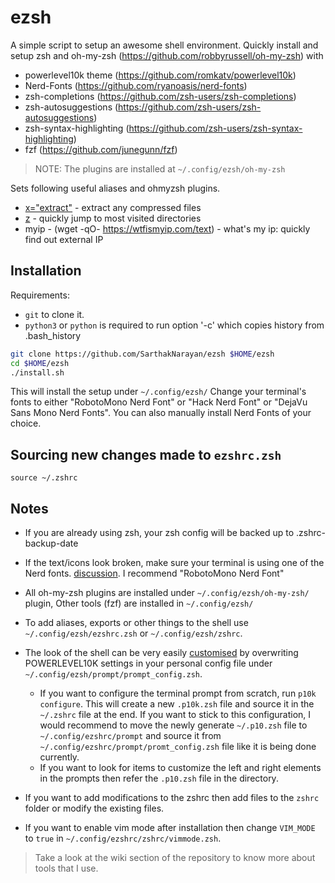# ezsh
A simple script to setup an awesome shell environment.
Quickly install and setup zsh and oh-my-zsh (https://github.com/robbyrussell/oh-my-zsh) with
* powerlevel10k theme (https://github.com/romkatv/powerlevel10k)
* Nerd-Fonts (https://github.com/ryanoasis/nerd-fonts)
* zsh-completions (https://github.com/zsh-users/zsh-completions)
* zsh-autosuggestions (https://github.com/zsh-users/zsh-autosuggestions)
* zsh-syntax-highlighting (https://github.com/zsh-users/zsh-syntax-highlighting)
* fzf (https://github.com/junegunn/fzf)

> NOTE: The plugins are installed at `~/.config/ezsh/oh-my-zsh`

Sets following useful aliases and ohmyzsh plugins. 

* [x="extract"](https://github.com/ohmyzsh/ohmyzsh/tree/master/plugins/extract)         - extract any compressed files
* [z](https://github.com/ohmyzsh/ohmyzsh/tree/master/plugins/z)   - quickly jump to most visited directories
* myip - (wget -qO- https://wtfismyip.com/text)       - what's my ip: quickly find out external IP


## Installation
Requirements:
* `git` to clone it.
* `python3` or `python` is required to run option '-c' which copies history from .bash_history

``` bash
git clone https://github.com/SarthakNarayan/ezsh $HOME/ezsh
cd $HOME/ezsh
./install.sh
```
This will install the setup under `~/.config/ezsh/`
Change your terminal's fonts to either "RobotoMono Nerd Font" or "Hack Nerd Font" or "DejaVu Sans Mono Nerd Fonts".
You can also manually install Nerd Fonts of your choice.

## Sourcing new changes made to `ezshrc.zsh`

```
source ~/.zshrc
```

## Notes
* If you are already using zsh, your zsh config will be backed up to .zshrc-backup-date

* If the text/icons look broken, make sure your terminal is using one of the Nerd fonts. [discussion](https://github.com/powerline/fonts/issues/185). I recommend "RobotoMono Nerd Font"

* All oh-my-zsh plugins are installed under `~/.config/ezsh/oh-my-zsh/` plugin, Other tools (fzf) are installed in `~/.config/ezsh/`

* To add aliases, exports or other things to the shell use `~/.config/ezsh/ezshrc.zsh` or `~/.config/ezsh/zshrc`.

* The look of the shell can be very easily [customised](https://github.com/bhilburn/powerlevel9k#prompt-customization) by overwriting POWERLEVEL10K settings in your personal config file under `~/.config/ezsh/prompt/prompt_config.zsh`.
  * If you want to configure the terminal prompt from scratch, run `p10k configure`. This will create a new `.p10k.zsh` file and source it in the `~/.zshrc` file at the end. If you want to stick to this configuration, I would recommend to move the newly generate `~/.p10.zsh` file to `~/.config/ezshrc/prompt` and source it from `~/.config/ezshrc/prompt/promt_config.zsh` file like it is being done currently.
  * If you want to look for items to customize the left and right elements in the prompts then refer the `.p10.zsh` file in the directory.

* If you want to add modifications to the zshrc then add files to the `zshrc` folder or modify the existing files.

* If you want to enable vim mode after installation then change `VIM_MODE` to `true` in `~/.config/ezshrc/zshrc/vimmode.zsh`.

> Take a look at the wiki section of the repository to know more about tools that I use.